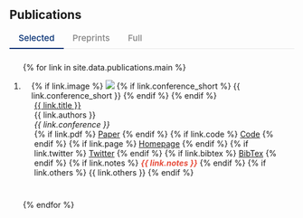 <h2 id="publications" style="margin: 2px 0px 10px;">Publications</h2>

<div class="publication-filter">
  <span id="selectedBtn" class="filter-tab active" onclick="showSelected()">Selected</span>
  <span id="preprintBtn" class="filter-tab" onclick="showPreprints()">Preprints</span>
  <span id="fullBtn" class="filter-tab" onclick="showFull()">Full</span>
</div>

<div class="publications">
<ol class="bibliography">

{% for link in site.data.publications.main %}

<!-- <li class="publication-item {% if link.selected %}selected-publication{% else %}non-selected-publication{% endif %}"> -->
<li class="publication-item 
  {% if link.selected %}selected-publication{% else %}non-selected-publication{% endif %} 
  {% if link.preprint %}preprint-publication{% else %}non-preprint-publication{% endif %}">
<div class="pub-row">
  <div class="col-sm-3 abbr" style="position: relative;padding-right: 15px;padding-left: 15px;">
    {% if link.image %} 
    <img src="{{ link.image }}" class="teaser img-fluid z-depth-1" style="width=100;height=40%">
    {% if link.conference_short %} 
    <abbr class="badge">{{ link.conference_short }}</abbr>
    {% endif %}
    {% endif %}
  </div>
  <div class="col-sm-9" style="position: relative;padding-right: 15px;padding-left: 20px;">
      <div class="title"><a href="{{ link.pdf }}">{{ link.title }}</a></div>
      <div class="author">{{ link.authors }}</div>
      <div class="periodical"><em>{{ link.conference }}</em>
      </div>
    <div class="links">
      {% if link.pdf %} 
      <a href="{{ link.pdf }}" class="btn btn-sm z-depth-0" role="button" target="_blank" style="font-size:14px;">Paper</a>
      {% endif %}
      {% if link.code %} 
      <a href="{{ link.code }}" class="btn btn-sm z-depth-0" role="button" target="_blank" style="font-size:14px;">Code</a>
      {% endif %}
      {% if link.page %} 
      <a href="{{ link.page }}" class="btn btn-sm z-depth-0" role="button" target="_blank" style="font-size:14px;">Homepage</a>
      {% endif %}
      {% if link.twitter %} 
      <a href="{{ link.twitter }}" class="btn btn-sm z-depth-0" role="button" target="_blank" style="font-size:14px;">Twitter</a>
      {% endif %}
      {% if link.bibtex %} 
      <a href="{{ link.bibtex }}" class="btn btn-sm z-depth-0" role="button" target="_blank" style="font-size:14px;">BibTex</a>
      {% endif %}
      {% if link.notes %} 
      <strong> <i style="color:#e74d3c"><b>{{ link.notes }}</b></i></strong>
      {% endif %}
      {% if link.others %} 
      {{ link.others }}
      {% endif %}
    </div>
  </div>
</div>
</li>

{% endfor %}

</ol>
</div>

<style>
.publication-filter {
  margin-bottom: 1.5rem;
  border-bottom: 1px solid #e8e8e8;
  display: flex;
  gap: 0;
}

.filter-tab {
  padding: 8px 16px;
  cursor: pointer;
  font-size: 0.95rem;
  font-weight: 500;
  border-bottom: 2px solid transparent;
  transition: all 0.2s ease;
  position: relative;
  top: 1px;
}

.filter-tab:not(.active) {
  color: var(--global-text-color-light, #828282);
}

.filter-tab:not(.active):hover {
  color: var(--global-theme-color, #002D72);
}

.filter-tab.active {
  color: var(--global-theme-color, #002D72);
  border-bottom-color: var(--global-theme-color, #002D72);
  cursor: default;
}

@media (prefers-color-scheme: dark) {
  .publication-filter {
    border-bottom-color: #404040;
  }
  
  .filter-tab:not(.active) {
    color: #999999;
  }
  
  .filter-tab:not(.active):hover {
    color: rgb(36, 150, 203);
  }
  
  .filter-tab.active {
    color: rgb(36, 150, 203);
    border-bottom-color: rgb(36, 150, 203);
  }
}

.publication-item {
  transition: opacity 0.3s ease;
}

.publication-item:not(:last-child) {
  margin-bottom: 2.5rem;
}

.publication-item.hidden {
  display: none;
}
</style>

<script>
function showSelected() {
  const selectedTab = document.getElementById('selectedBtn');
  const preprintTab = document.getElementById('preprintBtn');
  const fullTab = document.getElementById('fullBtn');
  // const nonSelectedPublications = document.querySelectorAll('.non-selected-publication');
  const allPublications = document.querySelectorAll('.publication-item');
  const selected = document.querySelectorAll('.preprint-publication');
  
  // // 隐藏非精选论文
  // nonSelectedPublications.forEach(item => {
  //   item.classList.add('hidden');
  // });
  // 隐藏所有项
  allPublications.forEach(item => {
    item.classList.add('hidden');
  });

  // 显示 精选 的项
  selected.forEach(item => {
    item.classList.remove('hidden');
  });
  
  // 更新tab状态
  selectedTab.classList.add('active');
  preprintTab.classList.remove('active');
  fullTab.classList.remove('active');
}

function showPreprints() {
  const selectedTab = document.getElementById('selectedBtn');
  const preprintTab = document.getElementById('preprintBtn');
  const fullTab = document.getElementById('fullBtn');

  const allPublications = document.querySelectorAll('.publication-item');
  const preprints = document.querySelectorAll('.preprint-publication');

  // 隐藏所有项
  allPublications.forEach(item => {
    item.classList.add('hidden');
  });

  // 显示 preprint 的项
  preprints.forEach(item => {
    item.classList.remove('hidden');
  });

  // 更新 tab 状态
  selectedTab.classList.remove('active');
  preprintTab.classList.add('active');
  fullTab.classList.remove('active');
}

function showFull() {
  const selectedTab = document.getElementById('selectedBtn');
  const preprintTab = document.getElementById('preprintBtn');
  const fullTab = document.getElementById('fullBtn');
  // const nonSelectedPublications = document.querySelectorAll('.non-selected-publication');
  const allPublications = document.querySelectorAll('.publication-item');
  
  // 显示所有论文
  // nonSelectedPublications.forEach(item => {
  //   item.classList.remove('hidden');
  // });
  allPublications.forEach(item => {
    item.classList.remove('hidden');
  });
  
  // 更新tab状态
  selectedTab.classList.remove('active');
  preprintTab.classList.remove('active');
  fullTab.classList.add('active');
}

// 页面加载完成后默认显示精选论文
document.addEventListener('DOMContentLoaded', function() {
  showSelected();
});
</script>